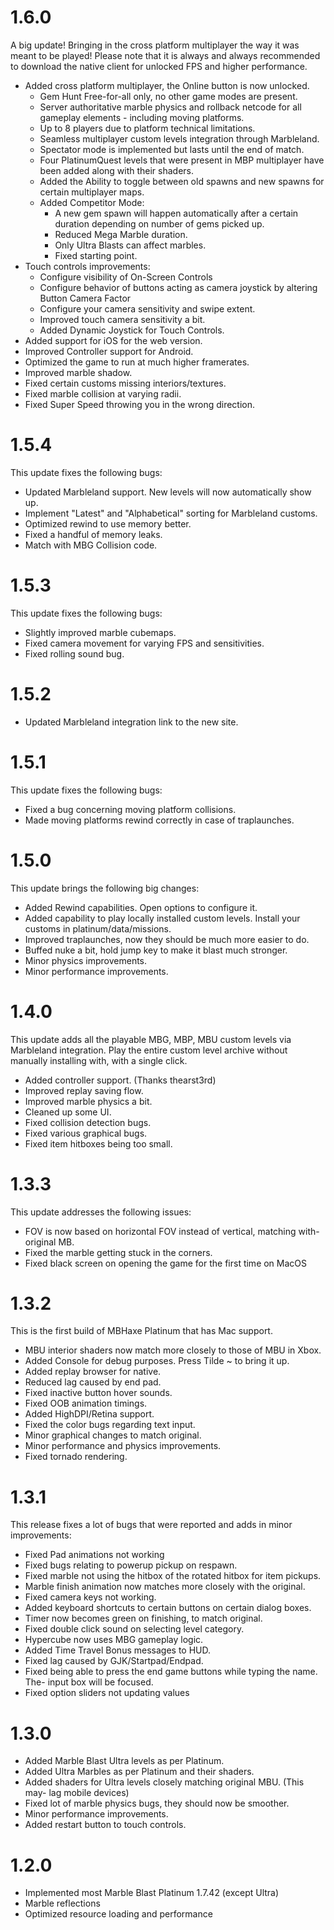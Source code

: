 # 1.6.0
A big update! Bringing in the cross platform multiplayer the way it was meant to be played!
Please note that it is always and always recommended to download the native client for unlocked FPS and higher performance.
- Added cross platform multiplayer, the Online button is now unlocked.
  - Gem Hunt Free-for-all only, no other game modes are present.
  - Server authoritative marble physics and rollback netcode for all gameplay elements - including moving platforms.
  - Up to 8 players due to platform technical limitations.
  - Seamless multiplayer custom levels integration through Marbleland.
  - Spectator mode is implemented but lasts until the end of match.
  - Four PlatinumQuest levels that were present in MBP multiplayer have been added along with their shaders.
  - Added the Ability to toggle between old spawns and new spawns for certain multiplayer maps.
  - Added Competitor Mode:
    - A new gem spawn will happen automatically after a certain duration depending on number of gems picked up.
    - Reduced Mega Marble duration.
    - Only Ultra Blasts can affect marbles.
    - Fixed starting point.
- Touch controls improvements:
  - Configure visibility of On-Screen Controls
  - Configure behavior of buttons acting as camera joystick by altering Button Camera Factor
  - Configure your camera sensitivity and swipe extent.
  - Improved touch camera sensitivity a bit.
  - Added Dynamic Joystick for Touch Controls.
- Added support for iOS for the web version.
- Improved Controller support for Android.
- Optimized the game to run at much higher framerates.
- Improved marble shadow.
- Fixed certain customs missing interiors/textures.
- Fixed marble collision at varying radii.
- Fixed Super Speed throwing you in the wrong direction.

# 1.5.4
This update fixes the following bugs:
- Updated Marbleland support. New levels will now automatically show up.
- Implement "Latest" and "Alphabetical" sorting for Marbleland customs.
- Optimized rewind to use memory better.
- Fixed a handful of memory leaks.
- Match with MBG Collision code.

# 1.5.3
This update fixes the following bugs:
- Slightly improved marble cubemaps.
- Fixed camera movement for varying FPS and sensitivities.
- Fixed rolling sound bug.

# 1.5.2
- Updated Marbleland integration link to the new site.

# 1.5.1
This update fixes the following bugs:
- Fixed a bug concerning moving platform collisions.
- Made moving platforms rewind correctly in case of traplaunches.

# 1.5.0
This update brings the following big changes:
- Added Rewind capabilities. Open options to configure it.
- Added capability to play locally installed custom levels. Install your customs in platinum/data/missions.
- Improved traplaunches, now they should be much more easier to do.
- Buffed nuke a bit, hold jump key to make it blast much stronger.
- Minor physics improvements.
- Minor performance improvements.

# 1.4.0
This update adds all the playable MBG, MBP, MBU custom levels via Marbleland integration. Play the entire custom level archive without manually installing with, with a single click.
- Added controller support. (Thanks thearst3rd)
- Improved replay saving flow.
- Improved marble physics a bit.
- Cleaned up some UI.
- Fixed collision detection bugs.
- Fixed various graphical bugs.
- Fixed item hitboxes being too small. 
# 1.3.3
This update addresses the following issues:
- FOV is now based on horizontal FOV instead of vertical, matching with- original MB.
- Fixed the marble getting stuck in the corners.
- Fixed black screen on opening the game for the first time on MacOS

# 1.3.2
This is the first build of MBHaxe Platinum that has Mac support.
- MBU interior shaders now match more closely to those of MBU in Xbox.
- Added Console for debug purposes. Press Tilde ~ to bring it up.
- Added replay browser for native.
- Reduced lag caused by end pad.
- Fixed inactive button hover sounds.
- Fixed OOB animation timings.
- Added HighDPI/Retina support.
- Fixed the color bugs regarding text input.
- Minor graphical changes to match original.
- Minor performance and physics improvements.
- Fixed tornado rendering.

# 1.3.1
This release fixes a lot of bugs that were reported and adds in minor improvements:
- Fixed Pad animations not working
- Fixed bugs relating to powerup pickup on respawn.
- Fixed marble not using the hitbox of the rotated hitbox for item pickups.
- Marble finish animation now matches more closely with the original.
- Fixed camera keys not working.
- Added keyboard shortcuts to certain buttons on certain dialog boxes.
- Timer now becomes green on finishing, to match original.
- Fixed double click sound on selecting level category.
- Hypercube now uses MBG gameplay logic.
- Added Time Travel Bonus messages to HUD.
- Fixed lag caused by GJK/Startpad/Endpad.
- Fixed being able to press the end game buttons while typing the name. The- input box will be focused.
- Fixed option sliders not updating values

# 1.3.0
- Added Marble Blast Ultra levels as per Platinum.
- Added Ultra Marbles as per Platinum and their shaders.
- Added shaders for Ultra levels closely matching original MBU. (This may- lag mobile devices)
- Fixed lot of marble physics bugs, they should now be smoother.
- Minor performance improvements.
- Added restart button to touch controls.

# 1.2.0
- Implemented most Marble Blast Platinum 1.7.42 (except Ultra)
- Marble reflections
- Optimized resource loading and performance
